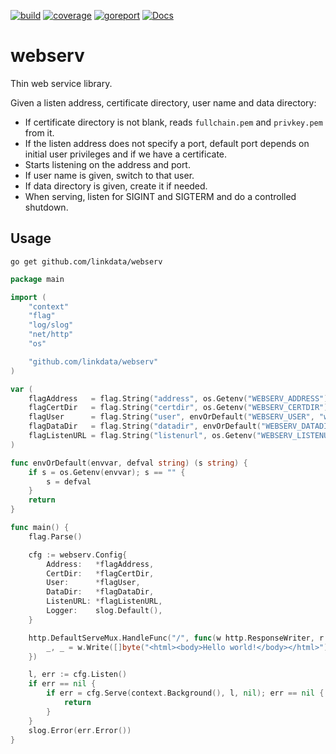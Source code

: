 [![build](https://github.com/linkdata/webserv/actions/workflows/go.yml/badge.svg)](https://github.com/linkdata/webserv/actions/workflows/go.yml)
[![coverage](https://coveralls.io/repos/github/linkdata/webserv/badge.svg?branch=main)](https://coveralls.io/github/linkdata/webserv?branch=main)
[![goreport](https://goreportcard.com/badge/github.com/linkdata/webserv)](https://goreportcard.com/report/github.com/linkdata/webserv)
[![Docs](https://godoc.org/github.com/linkdata/webserv?status.svg)](https://godoc.org/github.com/linkdata/webserv)

# webserv

Thin web service library.

Given a listen address, certificate directory, user name and data directory:

* If certificate directory is not blank, reads `fullchain.pem` and `privkey.pem` from it.
* If the listen address does not specify a port, default port depends on initial user privileges and if we have a certificate.
* Starts listening on the address and port.
* If user name is given, switch to that user.
* If data directory is given, create it if needed.
* When serving, listen for SIGINT and SIGTERM and do a controlled shutdown.

## Usage

`go get github.com/linkdata/webserv`

```go
package main

import (
	"context"
	"flag"
	"log/slog"
	"net/http"
	"os"

	"github.com/linkdata/webserv"
)

var (
	flagAddress   = flag.String("address", os.Getenv("WEBSERV_ADDRESS"), "serve HTTP requests on given [address][:port]")
	flagCertDir   = flag.String("certdir", os.Getenv("WEBSERV_CERTDIR"), "where to find fullchain.pem and privkey.pem")
	flagUser      = flag.String("user", envOrDefault("WEBSERV_USER", "www-data"), "switch to this user after startup (*nix only)")
	flagDataDir   = flag.String("datadir", envOrDefault("WEBSERV_DATADIR", "$HOME"), "where to store data files after startup")
	flagListenURL = flag.String("listenurl", os.Getenv("WEBSERV_LISTENURL"), "specify the external URL clients can reach us at")
)

func envOrDefault(envvar, defval string) (s string) {
	if s = os.Getenv(envvar); s == "" {
		s = defval
	}
	return
}

func main() {
	flag.Parse()

	cfg := webserv.Config{
		Address:   *flagAddress,
		CertDir:   *flagCertDir,
		User:      *flagUser,
		DataDir:   *flagDataDir,
		ListenURL: *flagListenURL,
		Logger:    slog.Default(),
	}

	http.DefaultServeMux.HandleFunc("/", func(w http.ResponseWriter, r *http.Request) {
		_, _ = w.Write([]byte("<html><body>Hello world!</body></html>"))
	})

	l, err := cfg.Listen()
	if err == nil {
		if err = cfg.Serve(context.Background(), l, nil); err == nil {
			return
		}
	}
	slog.Error(err.Error())
}
```